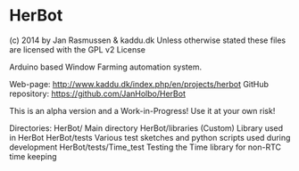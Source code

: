 HerBot
======
(c) 2014 by Jan Rasmussen & kaddu.dk
Unless otherwise stated these files are licensed with the GPL v2 License

Arduino based Window Farming automation system.

Web-page: http://www.kaddu.dk/index.php/en/projects/herbot
GitHub repository: https://github.com/JanHolbo/HerBot

This is an alpha version and a Work-in-Progress!
Use it at your own risk!

Directories:
HerBot/			Main directory
HerBot/libraries	(Custom) Library used in HerBot
HerBot/tests		Various test sketches and python scripts used during development
HerBot/tests/Time_test	Testing the Time library for non-RTC time keeping


